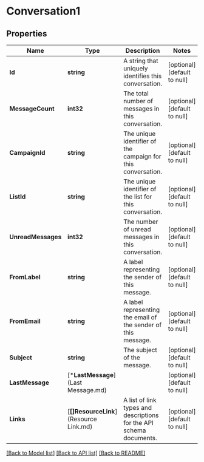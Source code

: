 # Conversation1

## Properties
Name | Type | Description | Notes
------------ | ------------- | ------------- | -------------
**Id** | **string** | A string that uniquely identifies this conversation. | [optional] [default to null]
**MessageCount** | **int32** | The total number of messages in this conversation. | [optional] [default to null]
**CampaignId** | **string** | The unique identifier of the campaign for this conversation. | [optional] [default to null]
**ListId** | **string** | The unique identifier of the list for this conversation. | [optional] [default to null]
**UnreadMessages** | **int32** | The number of unread messages in this conversation. | [optional] [default to null]
**FromLabel** | **string** | A label representing the sender of this message. | [optional] [default to null]
**FromEmail** | **string** | A label representing the email of the sender of this message. | [optional] [default to null]
**Subject** | **string** | The subject of the message. | [optional] [default to null]
**LastMessage** | [***LastMessage**](Last Message.md) |  | [optional] [default to null]
**Links** | [**[]ResourceLink**](Resource Link.md) | A list of link types and descriptions for the API schema documents. | [optional] [default to null]

[[Back to Model list]](../README.md#documentation-for-models) [[Back to API list]](../README.md#documentation-for-api-endpoints) [[Back to README]](../README.md)

